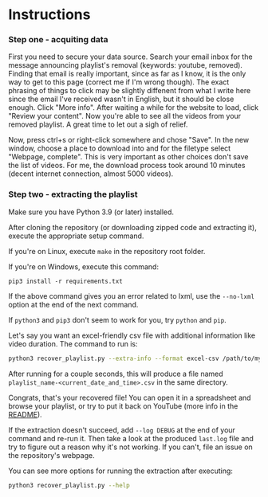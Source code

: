 # Instructions

### Step one - acquiting data
First you need to secure your data source. Search your email inbox for the message announcing playlist's removal (keywords: youtube, removed). Finding that email is really important, since as far as I know, it is the only way to get to this page (correct me if I'm wrong though). The exact phrasing of things to click may be slightly diffenent from what I write here since the email I've received wasn't in English, but it should be close enough. Click "More info". After waiting a while for the website to load, click "Review your content". Now you're able to see all the videos from your removed playlist. A great time to let out a sigh of relief.


Now, press ctrl+s or right-click somewhere and chose "Save". In the new window, choose a place to download into and for the filetype select "Webpage, complete". This is very important as other choices don't save the list of videos. For me, the download process took around 10 minutes (decent internet connection, almost 5000 videos).

### Step two - extracting the playlist

Make sure you have Python 3.9 (or later) installed.

After cloning the repository (or downloading zipped code and extracting it), execute the appropriate setup command.

If you're on Linux, execute `make` in the repository root folder.

If you're on Windows, execute this command:
```
pip3 install -r requirements.txt
```
If the above command gives you an error related to lxml, use the `--no-lxml` option at the end of the next command.

If `python3` and `pip3` don't seem to work for you, try `python` and `pip`.


Let's say you want an excel-friendly csv file with additional information like video duration. The command to run is:
```sh
python3 recover_playlist.py --extra-info --format excel-csv /path/to/my_file.html
```
After running for a couple seconds, this will produce a file named `playlist_name-<current_date_and_time>.csv` in the same directory.

Congrats, that's your recovered file! You can open it in a spreadsheet and browse your playlist, or try to put it back on YouTube (more info in the [README](../README.md)).

If the extraction doesn't succeed, add `--log DEBUG` at the end of your command and re-run it. Then take a look at the produced `last.log` file and try to figure out a reason why it's not working. If you can't, file an issue on the repository's webpage.

You can see more options for running the extraction after executing:
```sh
python3 recover_playlist.py --help
```